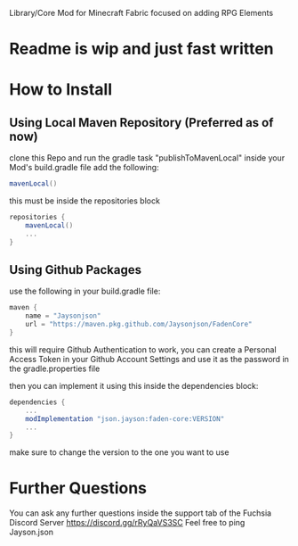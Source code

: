 Library/Core Mod for Minecraft Fabric focused on adding RPG Elements

# Readme is wip and just fast written

# How to Install
## Using Local Maven Repository (Preferred as of now)
clone this Repo and run the gradle task "publishToMavenLocal"
inside your Mod's build.gradle file add the following:
```gradle
mavenLocal()
```

this must be inside the repositories block
```gradle
repositories {
    mavenLocal()
    ...
}
```

## Using Github Packages

use the following in your build.gradle file:
```gradle
maven {
	name = "Jaysonjson"
	url = "https://maven.pkg.github.com/Jaysonjson/FadenCore"
}
```
this will require Github Authentication to work, you can create a Personal Access Token in your Github Account Settings and use it as the password in the gradle.properties file


then you can implement it using this inside the dependencies block:
```gradle
dependencies {
    ...
	modImplementation "json.jayson:faden-core:VERSION"
    ...
}
```
make sure to change the version to the one you want to use


# Further Questions
You can ask any further questions inside the support tab of the Fuchsia Discord Server
https://discord.gg/rRyQaVS3SC
Feel free to ping Jayson.json